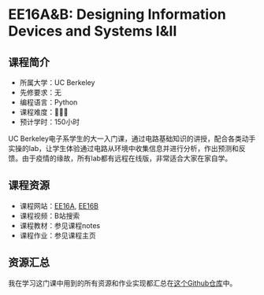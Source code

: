 # EE16A&B: Designing Information Devices and Systems I&II
## 课程简介
- 所属大学：UC Berkeley
- 先修要求：无
- 编程语言：Python
- 课程难度：🌟🌟🌟
- 预计学时：150小时

UC Berkeley电子系学生的大一入门课，通过电路基础知识的讲授，配合各类动手实操的lab，让学生体验通过电路从环境中收集信息并进行分析，作出预测和反馈。由于疫情的缘故，所有lab都有远程在线版，非常适合大家在家自学。

## 课程资源
- 课程网站：[EE16A](https://inst.eecs.berkeley.edu/~ee16a/su20/#schedule), [EE16B](https://eecs16b.org/#schedule)
- 课程视频：B站搜索
- 课程教材：参见课程notes
- 课程作业：参见课程主页

## 资源汇总
我在学习这门课中用到的所有资源和作业实现都汇总在[这个Github仓库](https://github.com/PKUFlyingPig/EE16A)中。
